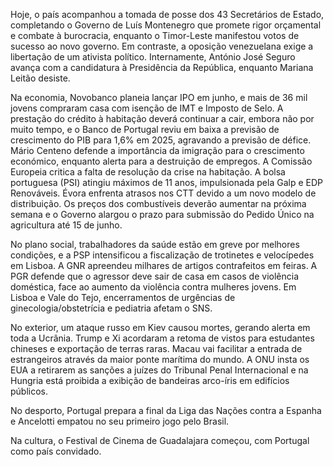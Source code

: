 Hoje, o país acompanhou a tomada de posse dos 43 Secretários de Estado, completando o Governo de Luís Montenegro que promete rigor orçamental e combate à burocracia, enquanto o Timor-Leste manifestou votos de sucesso ao novo governo. Em contraste, a oposição venezuelana exige a libertação de um ativista político. Internamente, António José Seguro avança com a candidatura à Presidência da República, enquanto Mariana Leitão desiste.

Na economia, Novobanco planeia lançar IPO em junho, e mais de 36 mil jovens compraram casa com isenção de IMT e Imposto de Selo. A prestação do crédito à habitação deverá continuar a cair, embora não por muito tempo, e o Banco de Portugal reviu em baixa a previsão de crescimento do PIB para 1,6% em 2025, agravando a previsão de défice. Mário Centeno defende a importância da imigração para o crescimento económico, enquanto alerta para a destruição de empregos. A Comissão Europeia critica a falta de resolução da crise na habitação. A bolsa portuguesa (PSI) atingiu máximos de 11 anos, impulsionada pela Galp e EDP Renováveis. Évora enfrenta atrasos nos CTT devido a um novo modelo de distribuição. Os preços dos combustíveis deverão aumentar na próxima semana e o Governo alargou o prazo para submissão do Pedido Único na agricultura até 15 de junho.

No plano social, trabalhadores da saúde estão em greve por melhores condições, e a PSP intensificou a fiscalização de trotinetes e velocípedes em Lisboa. A GNR apreendeu milhares de artigos contrafeitos em feiras. A PGR defende que o agressor deve sair de casa em casos de violência doméstica, face ao aumento da violência contra mulheres jovens. Em Lisboa e Vale do Tejo, encerramentos de urgências de ginecologia/obstetrícia e pediatria afetam o SNS.

No exterior, um ataque russo em Kiev causou mortes, gerando alerta em toda a Ucrânia. Trump e Xi acordaram a retoma de vistos para estudantes chineses e exportação de terras raras. Macau vai facilitar a entrada de estrangeiros através da maior ponte marítima do mundo. A ONU insta os EUA a retirarem as sanções a juízes do Tribunal Penal Internacional e na Hungria está proibida a exibição de bandeiras arco-íris em edifícios públicos.

No desporto, Portugal prepara a final da Liga das Nações contra a Espanha e Ancelotti empatou no seu primeiro jogo pelo Brasil.

Na cultura, o Festival de Cinema de Guadalajara começou, com Portugal como país convidado.
